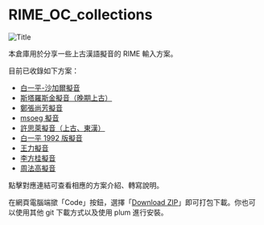 # RIME_OC_collections

![Title](https://user-images.githubusercontent.com/32562298/213803086-ee90a096-9f5f-4ba2-8ed9-7db4f2188549.jpg)


本倉庫用於分享一些上古漢語擬音的 RIME 輸入方案。

目前已收錄如下方案：

- [白一平-沙加爾擬音](baxter-sagart.md)
- [斯塔羅斯金擬音（晚期上古）](starostin.md)
- [鄭張尚芳擬音](zhengzhang.md)
- [msoeg 擬音](msoeg.md)
- [許思萊擬音（上古、東漢）](shuessler.md)
- [白一平 1992 版擬音](baxter1992.md)
- [王力擬音](wangli.md)
- [李方桂擬音](lifanggui.md)
- [周法高擬音](zhoufagao.md)

點擊對應連結可查看相應的方案介紹、轉寫說明。

在網頁電腦端撳「Code」按鈕，選擇「[Download ZIP](https://codeload.github.com/Hulenkius/RIME_OC_collections/zip/refs/heads/main)」即可打包下載。你也可以使用其他 git 下載方式以及使用 plum 進行安裝。
